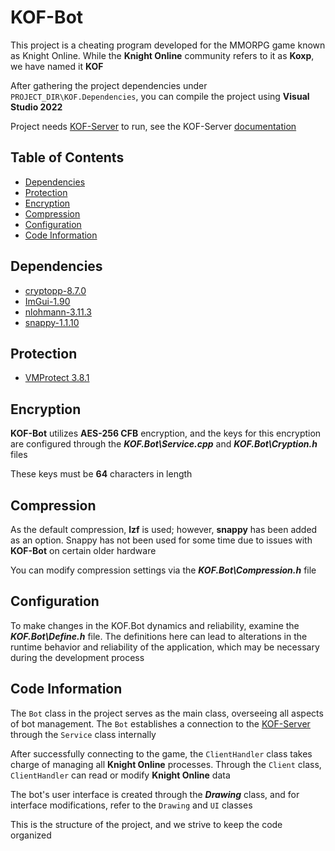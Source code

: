 # KOF-Bot

This project is a cheating program developed for the MMORPG game known as Knight Online. While the **Knight Online** community refers to it as **Koxp**, we have named it **KOF**

After gathering the project dependencies under ```PROJECT_DIR\KOF.Dependencies```, you can compile the project using **Visual Studio 2022**

Project needs [KOF-Server](https://github.com/trkyshorty/KOF-Server) to run, see the KOF-Server [documentation](https://github.com/trkyshorty/KOF-Server/blob/dev/README.md#configuration)

## Table of Contents

- [Dependencies](#dependencies)
- [Protection](#protection)
- [Encryption](#encryption)
- [Compression](#compression)
- [Configuration](#protection)
- [Code Information](#code-information)

## Dependencies

- [cryptopp-8.7.0](https://github.com/weidai11/cryptopp/releases/tag/CRYPTOPP_8_7_0)
- [ImGui-1.90](https://github.com/ocornut/imgui/releases/tag/v1.90)
- [nlohmann-3.11.3](https://github.com/nlohmann/json/releases/tag/v3.11.3)
- [snappy-1.1.10](https://github.com/google/snappy/releases/tag/1.1.10)

## Protection

- [VMProtect 3.8.1](https://vmpsoft.com/)

## Encryption

**KOF-Bot** utilizes **AES-256 CFB** encryption, and the keys for this encryption are configured through the ***KOF.Bot\Service.cpp*** and ***KOF.Bot\Cryption.h*** files

These keys must be **64** characters in length

## Compression

As the default compression, **lzf** is used; however, **snappy** has been added as an option. Snappy has not been used for some time due to issues with **KOF-Bot** on certain older hardware

You can modify compression settings via the ***KOF.Bot\Compression.h*** file

## Configuration

To make changes in the KOF.Bot dynamics and reliability, examine the ***KOF.Bot\Define.h*** file. The definitions here can lead to alterations in the runtime behavior and reliability of the application, which may be necessary during the development process

## Code Information

The `Bot` class in the project serves as the main class, overseeing all aspects of bot management. The `Bot` establishes a connection to the [KOF-Server](https://github.com/trkyshorty/KOF-Server) through the `Service` class internally

After successfully connecting to the game, the `ClientHandler` class takes charge of managing all **Knight Online** processes. Through the `Client` class, `ClientHandler` can read or modify **Knight Online** data

The bot's user interface is created through the ***Drawing*** class, and for interface modifications, refer to the `Drawing` and `UI` classes

This is the structure of the project, and we strive to keep the code organized

